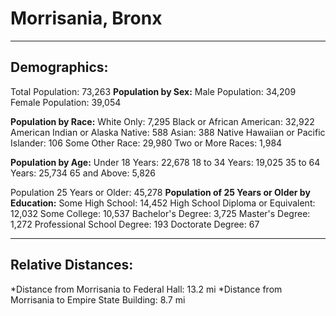 # Morrisania, Bronx
---
## Demographics:
Total Population: 73,263
**Population by Sex:**
Male Population: 34,209
Female Population: 39,054

**Population by Race:**
White Only: 7,295
Black or African American: 32,922
American Indian or Alaska Native: 588
Asian: 388
Native Hawaiian or Pacific Islander: 106
Some Other Race: 29,980
Two or More Races: 1,984

**Population by Age:**
Under 18 Years: 22,678
18 to 34 Years: 19,025
35 to 64 Years: 25,734
65 and Above: 5,826

Population 25 Years or Older: 45,278
**Population of 25 Years or Older by Education:**
Some High School: 14,452
High School Diploma or Equivalent: 12,032
Some College: 10,537
Bachelor's Degree: 3,725
Master's Degree: 1,272
Professional School Degree: 193
Doctorate Degree: 67

---
## Relative Distances:
*Distance from Morrisania to Federal Hall: 13.2 mi
*Distance from Morrisania to Empire State Building: 8.7 mi


<script src="https://embed.github.com/view/geojson/YukiYoshimatsu/morrisania_neighborhood/blob/master/map.geojson.html"></script>

